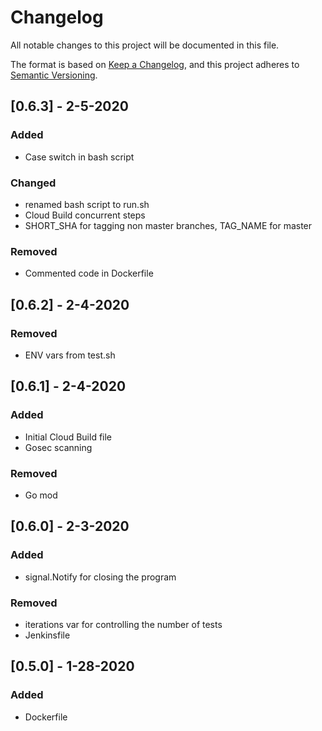 # Changelog
All notable changes to this project will be documented in this file.

The format is based on [Keep a Changelog](https://keepachangelog.com/en/1.0.0/),
and this project adheres to [Semantic Versioning](https://semver.org/spec/v2.0.0.html).

## [0.6.3] - 2-5-2020
### Added
- Case switch in bash script

### Changed
- renamed bash script to run.sh
- Cloud Build concurrent steps
- SHORT_SHA for tagging non master branches, TAG_NAME for master

### Removed
- Commented code in Dockerfile

## [0.6.2] - 2-4-2020
### Removed
- ENV vars from test.sh

## [0.6.1] - 2-4-2020
### Added
- Initial Cloud Build file
- Gosec scanning

### Removed
- Go mod

## [0.6.0] - 2-3-2020
### Added
- signal.Notify for closing the program

### Removed 
- iterations var for controlling the number of tests
- Jenkinsfile

## [0.5.0] - 1-28-2020
### Added
- Dockerfile
